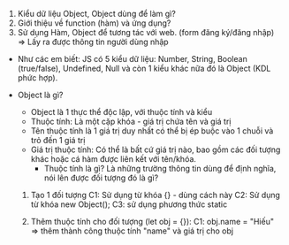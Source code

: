 1. Kiểu dữ liệu Object, Object dùng để làm gì?
2. Giới thiệu về function (hàm) và ứng dụng?
3. Sử dụng Hàm, Object để tương tác với web. (form đăng ký/đăng nhập) => Lấy ra được thông tin người dùng nhập

- Như các em biết: JS có 5 kiểu dữ liệu: Number, String, Boolean (true/false), Undefined, Null và còn 1 kiểu khác nữa đó là Object (KDL phức hợp).

- Object là gì?

  - Object là 1 thực thể độc lập, với thuộc tính và kiểu
  - Thuộc tính: Là một cặp khóa - giá trị chứa tên và giá trị
  - Tên thuộc tính là 1 giá trị duy nhất có thể bị ép buộc vào 1 chuỗi và trỏ đến 1 giá trị
  - Giá trị thuộc tính: Có thể là bất cứ giá trị nào, bao gồm các đối tượng khác hoặc cá hàm được liên kết với tên/khóa.
    - Thuộc tính là gì? Là những trường thông tin dùng để định nghĩa, nói lên được đối tượng đó là gì?

  1. Tạo 1 đối tượng
     C1: Sử dụng từ khóa {} - dùng cách này
     C2: Sử dụng từ khóa new Object();
     C3: sử dụng phương thức static

  2. Thêm thuộc tính cho đối tượng (let obj = {}):
     C1: obj.name = "Hiếu" => thêm thành công thuộc tính "name" và giá trị cho obj

